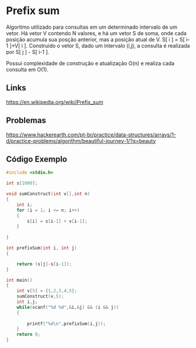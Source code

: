 # Prefix sum

Algoritmo utilizado para consultas em um determinado intervalo de um vetor. Há vetor V contendo N valores, e há um vetor S de soma, onde cada posição acumula sua posção anterior, mas a posição atual de V. S[ i ] = S[ i-1 ]+V[ i ]. Construido o vetor S, dado um intervalo (i,j), a consulta é realizada por S[ j ] - S[ i-1 ].

Possui complexidade de construção e atualização O(n) e realiza cada consulta em  O(1).

## Links

https://en.wikipedia.org/wiki/Prefix_sum

## Problemas

https://www.hackerearth.com/pt-br/practice/data-structures/arrays/1-d/practice-problems/algorithm/beautiful-journey-1/?q=beauty

## Código Exemplo
```c
#include <stdio.h>

int s[1000];

void sumConstruct(int v[],int n)
{
	int i;
	for (i = 1; i <= n; i++)
	{
		s[i] = s[i-1] + v[i-1];
	}
	
}

int prefixSum(int i, int j)
{

	return (s[j]-s[i-1]);
}

int main()
{
	int v[5] = {1,2,3,4,5};
	sumConstruct(v,5);
	int i,j;
	while(scanf("%d %d",&i,&j) && (i && j))
	{
	
		printf("%d\n",prefixSum(i,j));
	}
	return 0;
}
```
